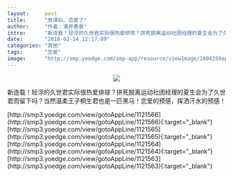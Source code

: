 ```yaml
---
layout:     post
title:      "放课后、恋爱了"
author:     "作者：满井春香"
intro:      "新连载！轻浮的久世君实际很热爱排球？拼死脱离运动社团经理的夏生会为了久世君而留下吗？当然温柔王子桐生君也是一匹黑马！恋爱的预感，挥洒汗水的预感！"
date:       "2018-02-14 12:17:09"
categories: "其他"
tags:       "恋爱"
image:      "http://smp.yoedge.com/smp-app/resource/viewImage/1004359appline.png"
---
```

<div style="text-align: center">
<p><img src="http://smp.yoedge.com/smp-app/resource/viewImage/1004359appline.png"/></p>
</div>
<p class="post-meta">
<span>新连载！轻浮的久世君实际很热爱排球？拼死脱离运动社团经理的夏生会为了久世君而留下吗？当然温柔王子桐生君也是一匹黑马！恋爱的预感，挥洒汗水的预感！</span>
</p>
[http://smp3.yoedge.com/view/gotoAppLine/1121566](http://smp3.yoedge.com/view/gotoAppLine/1121566){:target="_blank"}
[http://smp3.yoedge.com/view/gotoAppLine/1121565](http://smp3.yoedge.com/view/gotoAppLine/1121565){:target="_blank"}
[http://smp3.yoedge.com/view/gotoAppLine/1121564](http://smp3.yoedge.com/view/gotoAppLine/1121564){:target="_blank"}
[http://smp3.yoedge.com/view/gotoAppLine/1121563](http://smp3.yoedge.com/view/gotoAppLine/1121563){:target="_blank"}


